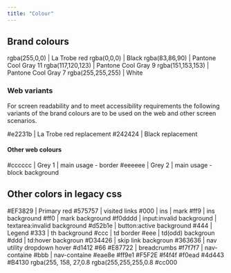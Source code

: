 ```yaml
---
title: "Colour"
---
```


## Brand colours
<span class="color-box" style="background: rgba(255,0,0)"></span>rgba(255,0,0) | La Trobe red
<span class="color-box" style="background: rgba(0,0,0)"></span>rgba(0,0,0) | Black
<span class="color-box" style="background: rgba(83,86,90)"></span>rgba(83,86,90) | Pantone Cool Gray 11
<span class="color-box" style="background: rgba(117,120,123)"></span>rgba(117,120,123) | Pantone Cool Gray 9
<span class="color-box" style="background: rgba(151,153,153)"></span>rgba(151,153,153) | Pantone Cool Gray 7
<span class="color-box" style="background: rgba(255,255,255)"></span>rgba(255,255,255) | White

### Web variants
For screen readability and to meet accessibility requirements the following variants of the brand colours are to be used on the web and other screen scenarios.

<span class="color-box" style="background: #e2231b"></span>#e2231b | La Trobe red replacement
<span class="color-box" style="background: #242424"></span>#242424 | Black replacement

#### Other web colours
<span class="color-box" style="background: #cccccc"></span>#cccccc | Grey 1 | main usage - border
<span class="color-box" style="background: #eeeeee"></span>#eeeeee | Grey 2 | main usage - block background

## Other colors in legacy css
<span class="color-box" style="background: #EF3829"></span>#EF3829 | Primary red
<span class="color-box" style="background: #575757"></span>#575757 | visited links
<span class="color-box" style="background: #000"></span>#000 | ins | mark
<span class="color-box" style="background: #ff9"></span>#ff9 | ins background
<span class="color-box" style="background: #ff0"></span>#ff0 | mark background
<span class="color-box" style="background: #f0dddd"></span>#f0dddd | input:invalid background | textarea:invalid background
<span class="color-box" style="background: #d52b1e"></span>#d52b1e | button:active background
<span class="color-box" style="background: #444"></span>#444 | Legend
<span class="color-box" style="background: #333"></span>#333 | th background
<span class="color-box" style="background: #ccc"></span>#ccc | td border
<span class="color-box" style="background: #eee"></span>#eee | td(odd) backgroun
<span class="color-box" style="background: #ddd"></span>#ddd | td:hover backgroun
<span class="color-box" style="background: #D34426"></span>#D34426 | skip link backgroun
<span class="color-box" style="background: #363636"></span>#363636 | nav utility dropdown hover
<span class="color-box" style="background: #d14124"></span>#d1412
<span class="color-box" style="background: #666"></span>#66
<span class="color-box" style="background: #E87722"></span>#E87722 | breadcrumbs
<span class="color-box" style="background: #f7f7f7"></span>#f7f7f7 | nav-containe
<span class="color-box" style="background: #bbb"></span>#bbb | nav-containe
<span class="color-box" style="background: #eae8e0"></span>#eae8e
<span class="color-box" style="background: #ff9e1b"></span>#ff9e1
<span class="color-box" style="background: #F5F2E4"></span>#F5F2E
<span class="color-box" style="background: #f4f4f4"></span>#f4f4f
<span class="color-box" style="background: #f0eada"></span>#f0ead
<span class="color-box" style="background: #4d4435"></span>#4d443
<span class="color-box" style="background: #B41306"></span>#B4130
<span class="color-box" style="background: rgba(255, 158, 27,0.8)"></span>rgba(255, 158, 27,0.8
<span class="color-box" style="background: rgba(255,255,255,0.8)"></span>rgba(255,255,255,0.8
<span class="color-box" style="background: #cc0000"></span>#cc000
